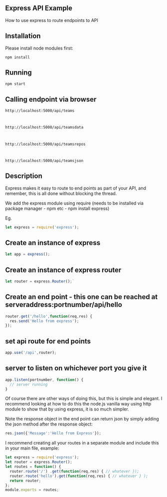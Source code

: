 ## Express API Example
How to use express to route endpoints to API

## Installation
Please install node modules first:

`npm install`

## Running

`npm start`

## Calling endpoint via browser

`http://localhost:5000/api/teams`
#
`http://localhost:5000/api/teamsdata`
#
`http://localhost:5000/api/teamsrepos`
#
`http://localhost:5000/api/teamsjson`

## Description
Express makes it easy to route to end points as part of your API, and remember, this is all done without blocking the thread.

We add the express module using require (needs to be installed via package manager - npm etc - npm install express)

Eg. 
``` javascript
let express = require('express');
```
## Create an instance of express
``` javascript 
let app = express();
```

## Create an instance of express router
``` javascript 
let router = express.Router();`
```

## Create an end point - this one can be reached at serveraddress:portnumber/api/hello
``` javascript 
router.get('/hello',function(req,res) {
  res.send('Hello from express');
});
```


## set api route for end points
``` javascript
app.use('/api',router);
```
## server to listen on whichever port you give it
``` javascript
app.listen(portnumber, function() {
  // server running
}
```
Of course there are other ways of doing this, but this is simple and elegant.  I recommend looking at how to do this the node.js vanilla way using http module to show that by using express, it is so much simpler.  

Note the response object in the end point can return json by simply adding the json method after the response object:
``` javascript
res.json({'Message':'Hello from Express'});
```
I recommend creating all your routes in a separate module and include this in your main file, example:

``` javascript
let express = require('express');
let router = express.Router();
let routes = function() {
  router.route('/') .get(function(req,res) { // whatever });
  router.route('hello').get(function(req,res) { // whatever } );
  return router;
};
module.exports = routes;
```
